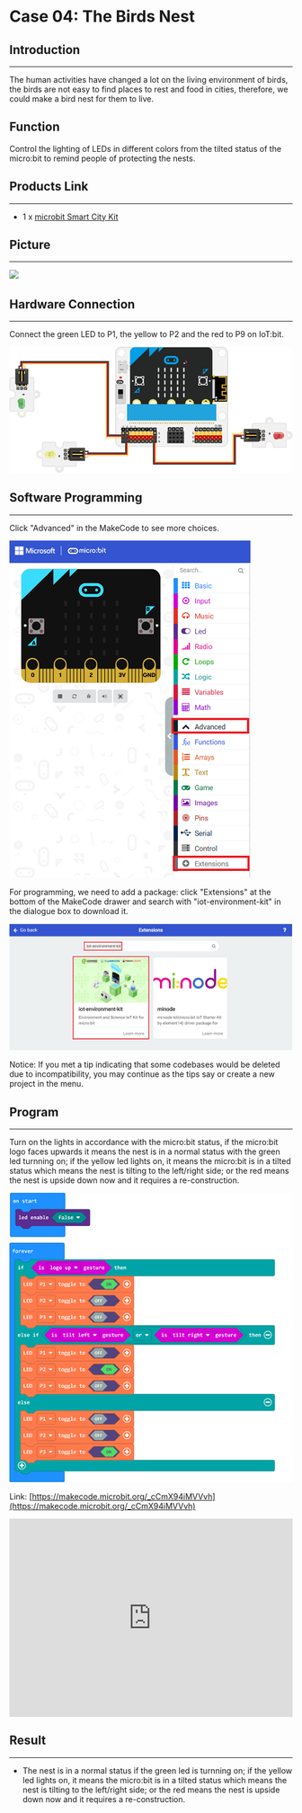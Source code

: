 # Case 04: The Birds Nest 



##  Introduction
---

The human activities have changed a lot on the living environment of birds, the birds are not easy to find places to rest and food in cities, therefore, we could make a bird nest for them to live. 

## Function

Control the lighting of LEDs in different colors from the tilted status of the micro:bit to remind people of protecting the nests. 

## Products Link
---
- 1 x [microbit Smart City Kit]()

## Picture
---
![](./images/microbit-Smart-City-Kit-case-04-02.png)

## Hardware Connection 
---

Connect the green LED to P1,  the yellow to P2 and the red to P9 on IoT:bit. 

![](./images/microbit-Smart-City-Kit-case-04-03.png)

## Software Programming 

---

Click "Advanced" in the MakeCode to see more choices.

![](./images/microbit-Smart-City-Kit-case-01-04.png)

For programming, we need to add a package: click "Extensions" at the bottom of the MakeCode drawer and search with "iot-environment-kit" in the dialogue box to download it. 

![](./images/microbit-Smart-City-Kit-case-01-05.png)


Notice: If you met a tip indicating that some codebases would be deleted due to incompatibility, you may continue as the tips say or create a new project in the menu. 

## Program
---

Turn on the lights in accordance with the micro:bit status, if the micro:bit logo faces upwards it means the nest is in a normal status with the green led turnning on; if the yellow led lights on, it means the micro:bit is in a tilted status which means the nest is tilting to the left/right side; or the red means the nest is upside down now and it requires a re-construction. 


![](./images/microbit-Smart-City-Kit-case-04-08.png)

Link: [https://makecode.microbit.org/_cCmX94iMVVvh](https://makecode.microbit.org/_cCmX94iMVVvh)

<div style="position:relative;height:0;padding-bottom:70%;overflow:hidden;">
<iframe style="position:absolute;top:0;left:0;width:100%;height:100%;" src="https://makecode.microbit.org/#pub:https://makecode.microbit.org/_cCmX94iMVVvh" frameborder="0" sandbox="allow-popups allow-forms allow-scripts allow-same-origin">
</iframe>
</div>  


## Result
---
- The nest is in a normal status if the green led is turnning on; if the yellow led lights on, it means the micro:bit is in a tilted status which means the nest is tilting to the left/right side; or the red means the nest is upside down now and it requires a re-construction. 



